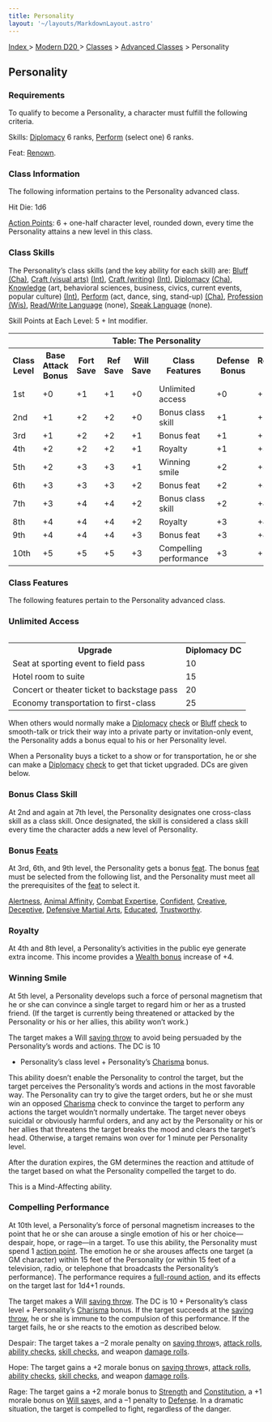```yaml
---
title: Personality
layout: '~/layouts/MarkdownLayout.astro'
---
```


[ Index ](/) > [ Modern D20 ](/modern.d20.srd) > [Classes](/modern.d20.srd/classes) > [Advanced Classes](/modern.d20.srd/classes/advanced) > Personality

## Personality

### Requirements

To qualify to become a Personality, a character must fulfill the following
criteria.

Skills: [Diplomacy](/modern.d20.srd/skills/diplomacy) 6 ranks,
[Perform](/modern.d20.srd/skills/perform) (select one) 6 ranks.

Feat: [Renown](/modern.d20.srd/feats/renown).

### Class Information

The following information pertains to the Personality advanced class.

Hit Die: 1d6

[Action Points](/modern.d20.srd/basics/action.points): 6 + one-half character
level, rounded down, every time the Personality attains a new level in this
class.

### Class Skills

The Personality’s class skills (and the key ability for each skill) are:
[Bluff](/modern.d20.srd/skills/bluff)
[(Cha)](/modern.d20.srd/basics/ability.scores), [Craft (visual arts)](/modern.d20.srd/skills/craft.visual.art)
[(Int)](/modern.d20.srd/basics/ability.scores), [Craft (writing)](/modern.d20.srd/skills/craft.writing)
[(Int)](/modern.d20.srd/basics/ability.scores),
[Diplomacy](/modern.d20.srd/skills/diplomacy)
[(Cha)](/modern.d20.srd/basics/ability.scores),
[Knowledge](/modern.d20.srd/skills/knowledge) (art, behavioral sciences,
business, civics, current events, popular culture)
[(Int)](/modern.d20.srd/basics/ability.scores),
[Perform](/modern.d20.srd/skills/perform) (act, dance, sing, stand-up)
[(Cha)](/modern.d20.srd/basics/ability.scores),
[Profession](/modern.d20.srd/skills/profession)
[(Wis)](/modern.d20.srd/basics/ability.scores), [Read/Write Language](/modern.d20.srd/skills/read.write.language) (none), [Speak Language](/modern.d20.srd/skills/speak.language) (none).

Skill Points at Each Level: 5 + Int modifier.


<table><tr><th colspan="8">Table: The Personality</th> </tr> <tr> <th>Class Level</th><th>Base Attack Bonus</th><th>Fort Save</th><th>Ref Save</th><th>Will Save</th><th>Class Features</th><th>Defense Bonus</th><th>Reputation Bonus</th> </tr><tr><td>1st</td><td>+0</td><td>+1</td><td>+1</td><td>+0</td><td>Unlimited access</td><td>+0</td><td>+2</td></tr> <tr class="shaded"><td>2nd</td><td>+1</td><td>+2</td><td>+2</td><td>+0</td><td>Bonus class skill</td><td>+1</td><td>+2</td></tr> <tr><td>3rd</td><td>+1</td><td>+2</td><td>+2</td><td>+1</td><td>Bonus feat</td><td>+1</td><td>+2</td></tr> <tr class="shaded"><td>4th</td><td>+2</td><td>+2</td><td>+2</td><td>+1</td><td>Royalty</td><td>+1</td><td>+3</td></tr> <tr><td>5th</td><td>+2</td><td>+3</td><td>+3</td><td>+1</td><td>Winning smile</td><td>+2</td><td>+3</td></tr> <tr class="shaded"><td>6th</td><td>+3</td><td>+3</td><td>+3</td><td>+2</td><td>Bonus feat</td><td>+2</td><td>+3</td></tr> <tr><td>7th</td><td>+3</td><td>+4</td><td>+4</td><td>+2</td><td>Bonus class skill</td><td>+2</td><td>+4</td></tr> <tr class="shaded"><td>8th</td><td>+4</td><td>+4</td><td>+4</td><td>+2</td><td>Royalty</td><td>+3</td><td>+4</td></tr> <tr><td>9th</td><td>+4</td><td>+4</td><td>+4</td><td>+3</td><td>Bonus feat</td><td>+3</td><td>+4</td></tr> <tr class="shaded"><td>10th</td><td>+5</td><td>+5</td><td>+5</td><td>+3</td><td>Compelling performance</td><td>+3</td><td>+5</td></tr> </table>



### Class Features

The following features pertain to the Personality advanced class.

### Unlimited Access


<table style="float: right"> <tr><th>Upgrade</th><th>Diplomacy DC</th></tr> <tr><td>Seat at sporting event to field pass</td><td> 10</td></tr> <tr class="shaded"><td>Hotel room to suite</td><td> 15</td></tr> <tr><td>Concert or theater ticket to backstage pass</td><td> 20</td></tr> <tr class="shaded"><td>Economy transportation to first-class</td><td> 25</td></tr> </table>



When others would normally make a
[Diplomacy](/modern.d20.srd/skills/diplomacy)
[check](/modern.d20.srd/skills/skill.basics) or
[Bluff](/modern.d20.srd/skills/bluff)
[check](/modern.d20.srd/skills/skill.basics) to smooth-talk or trick
their way into a private party or invitation-only event, the Personality adds
a bonus equal to his or her Personality level.

When a Personality buys a ticket to a show or for transportation, he or she
can make a [Diplomacy](/modern.d20.srd/skills/diplomacy)
[check](/modern.d20.srd/skills/skill.basics) to get that ticket
upgraded. DCs are given below.

### Bonus Class Skill

At 2nd and again at 7th level, the Personality designates one cross-class
skill as a class skill. Once designated, the skill is considered a class skill
every time the character adds a new level of Personality.

### Bonus [Feats](/modern.d20.srd/feats)

At 3rd, 6th, and 9th level, the Personality gets a bonus
[feat](/modern.d20.srd/feats). The bonus [feat](/modern.d20.srd/feats) must be
selected from the following list, and the Personality must meet all the
prerequisites of the [feat](/modern.d20.srd/feats) to select it.

[Alertness](/modern.d20.srd/feats/alertness), [Animal Affinity](/modern.d20.srd/feats/animal.affinity), [Combat Expertise](/modern.d20.srd/feats/combat.expertise),
[Confident](/modern.d20.srd/feats/confident),
[Creative](/modern.d20.srd/feats/creative),
[Deceptive](/modern.d20.srd/feats/deceptive), [Defensive Martial Arts](/modern.d20.srd/feats/defensive.martial.arts),
[Educated](/modern.d20.srd/feats/educated),
[Trustworthy](/modern.d20.srd/feats/trustworthy).

### Royalty

At 4th and 8th level, a Personality’s activities in the public eye generate
extra income. This income provides a [Wealth bonus](/modern.d20.srd/wealth/wealth.bonus) increase of +4.

### Winning Smile

At 5th level, a Personality develops such a force of personal magnetism that
he or she can convince a single target to regard him or her as a trusted
friend. (If the target is currently being threatened or attacked by the
Personality or his or her allies, this ability won’t work.)

The target makes a Will [saving throw](/modern.d20.srd/basics/saving.throws)
to avoid being persuaded by the Personality’s words and actions. The DC is 10
+ Personality’s class level + Personality’s
[Charisma](/modern.d20.srd/basics/ability.scores) bonus.

This ability doesn’t enable the Personality to control the target, but the
target perceives the Personality’s words and actions in the most favorable
way. The Personality can try to give the target orders, but he or she must win
an opposed [Charisma](/modern.d20.srd/basics/ability.scores) check to convince
the target to perform any actions the target wouldn’t normally undertake. The
target never obeys suicidal or obviously harmful orders, and any act by the
Personality or his or her allies that threatens the target breaks the mood and
clears the target’s head. Otherwise, a target remains won over for 1 minute
per Personality level.

After the duration expires, the GM determines the reaction and attitude of the
target based on what the Personality compelled the target to do.

This is a Mind-Affecting ability.

### Compelling Performance

At 10th level, a Personality’s force of personal magnetism increases to the
point that he or she can arouse a single emotion of his or her choice—despair,
hope, or rage—in a target. To use this ability, the Personality must spend 1
[action point](/modern.d20.srd/basics/action.points). The emotion he or she
arouses affects one target (a GM character) within 15 feet of the Personality
(or within 15 feet of a television, radio, or telephone that broadcasts the
Personality’s performance). The performance requires a [full-round action](/modern.d20.srd/combat/full.round.actions), and its effects on the
target last for 1d4+1 rounds.

The target makes a Will [saving throw](/modern.d20.srd/basics/saving.throws).
The DC is 10 + Personality’s class level + Personality’s
[Charisma](/modern.d20.srd/basics/ability.scores) bonus. If the target
succeeds at the [saving throw](/modern.d20.srd/basics/saving.throws), he or
she is immune to the compulsion of this performance. If the target fails, he
or she reacts to the emotion as described below.

Despair: The target takes a –2 morale penalty on [saving throw](/modern.d20.srd/basics/saving.throws)s, [attack rolls](/modern.d20.srd/combat/attack.roll), [ability checks](/modern.d20.srd/basics/ability.scores), [skill checks](/modern.d20.srd/skills/skill.basics), and weapon [damage rolls](/modern.d20.srd/combat/damage).

Hope: The target gains a +2 morale bonus on [saving throw](/modern.d20.srd/basics/saving.throws)s, [attack rolls](/modern.d20.srd/combat/attack.roll), [ability checks](/modern.d20.srd/basics/ability.scores), [skill checks](/modern.d20.srd/skills/skill.basics), and weapon [damage rolls](/modern.d20.srd/combat/damage).

Rage: The target gains a +2 morale bonus to
[Strength](/modern.d20.srd/basics/ability.scores) and
[Constitution](/modern.d20.srd/basics/ability.scores), a +1 morale bonus on
[Will save](/modern.d20.srd/basics/saving.throws)s, and a –1 penalty to
[Defense](/modern.d20.srd/combat/defense). In a dramatic situation, the target
is compelled to fight, regardless of the danger.

